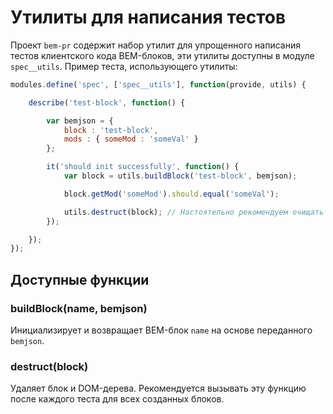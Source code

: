 Утилиты для написания тестов
============================

Проект `bem-pr` содержит набор утилит для упрощенного написания тестов клиентского кода BEM-блоков, эти утилиты доступны в модуле `spec__utils`.
Пример теста, использующего утилиты:

```js
modules.define('spec', ['spec__utils'], function(provide, utils) {

    describe('test-block', function() {

        var bemjson = {
            block : 'test-block',
            mods : { someMod : 'someVal' }
        };

        it('should init successfully', function() {
            var block = utils.buildBlock('test-block', bemjson);

            block.getMod('someMod').should.equal('someVal');

            utils.destruct(block); // Настоятельно рекомендуем очищать блок после теста
        });

    });
});
```

## Доступные функции

### buildBlock(name, bemjson)

Инициализирует и возвращает BEM-блок `name` на основе переданного `bemjson`.

### destruct(block)

Удаляет блок и DOM-дерева. Рекомендуется вызывать эту функцию после каждого теста для всех созданных блоков.
